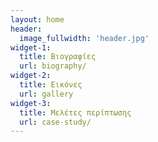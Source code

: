 ```yaml
---
layout: home
header:
  image_fullwidth: 'header.jpg'
widget-1:
  title: Βιογραφίες
  url: biography/
widget-2:
  title: Εικόνες
  url: gallery
widget-3: 
  title: Μελέτες περίπτωσης
  url: case-study/
---
```

